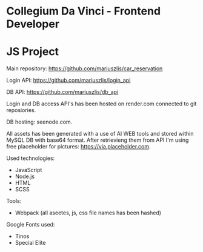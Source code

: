 # Collegium Da Vinci - Frontend Developer
# JS Project

Main repository: https://github.com/mariuszlis/car_reservation

Login API: https://github.com/mariuszlis/login_api

DB API: https://github.com/mariuszlis/db_api

Login and DB access API's has been hosted on render.com connected to git reposiories.

DB hosting: seenode.com.

All assets has been generated with a use of AI WEB tools and stored within MySQL DB with base64 format.
After retrievieng them from API I'm using free placeholder for pictures: https://via.placeholder.com.

Used technologies:
- JavaScript
- Node.js
- HTML
- SCSS

Tools:
- Webpack (all aseetes, js, css file names has been hashed)

Google Fonts used:
- Tinos
- Special Elite
